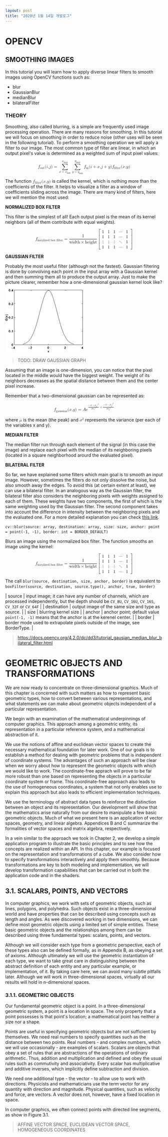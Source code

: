 ```yaml
---
layout: post
title: "2020년 1월 14일 개발로그"
---
```


<a name="opencv"></a>
# OPENCV

## SMOOTHING IMAGES

In this tutorial you will learn how to apply diverse linear filters to smooth images using OpenCV functions such as:

- blur
- GaussianBlur
- medianBlur
- bilateralFilter

### THEORY

Smoothing, also called blurring, is a simple are frequently used image processing operation.
There are many reasons for smoothing. In this tutorial we will focus on smoothing in order to reduce noise (other uses will be seen in the following tutorial). To perform a smoothing operation we will apply a filter to our image. The most common type of filter are linear, in which an output pixel's value is determined as a weighted sum of input pixel values:

<math xmlns="http://www.w3.org/1998/Math/MathML" display="block">
 <semantics>
  <mrow>
   <msub>
    <mi>f</mi>
    <mtext>out</mtext>
   </msub>
   <mrow>
    <mrow>
     <mo fence="true" stretchy="false">(</mo>
     <mrow>
      <mrow>
       <mi>i</mi>
       <mi>,</mi>
       <mi>j</mi>
      </mrow>
     </mrow>
     <mo fence="true" stretchy="false">)</mo>
    </mrow>
    <mo stretchy="false">=</mo>
    <mrow>
     <munderover>
      <mo stretchy="false">∑</mo>
      <mrow>
       <mi>x</mi>
       <mo stretchy="false">=</mo>
       <msub>
        <mi>x</mi>
        <mtext>min</mtext>
       </msub>
      </mrow>
      <msub>
       <mi>x</mi>
       <mtext>max</mtext>
      </msub>
     </munderover>
     <mrow>
      <munderover>
       <mo stretchy="false">∑</mo>
       <mrow>
        <mi>y</mi>
        <mo stretchy="false">=</mo>
        <msub>
         <mi>y</mi>
         <mtext>min</mtext>
        </msub>
       </mrow>
       <msub>
        <mi>y</mi>
        <mtext>max</mtext>
       </msub>
      </munderover>
      <mrow>
       <msub>
        <mi>f</mi>
        <mtext>in</mtext>
       </msub>
       <mrow>
        <mo fence="true" stretchy="false">(</mo>
        <mrow>
         <mrow>
          <mrow>
           <mi>i</mi>
           <mo stretchy="false">+</mo>
           <mi>x</mi>
          </mrow>
          <mi>,</mi>
          <mrow>
           <mi>j</mi>
           <mo stretchy="false">+</mo>
           <mi>y</mi>
          </mrow>
         </mrow>
        </mrow>
        <mo fence="true" stretchy="false">)</mo>
       </mrow>
       <msub>
        <mi>f</mi>
        <mtext>filter</mtext>
       </msub>
       <mrow>
        <mo fence="true" stretchy="false">(</mo>
        <mrow>
         <mrow>
          <mi>x</mi>
          <mi>,</mi>
          <mi>y</mi>
         </mrow>
        </mrow>
        <mo fence="true" stretchy="false">)</mo>
       </mrow>
      </mrow>
     </mrow>
    </mrow>
   </mrow>
  </mrow>
 </semantics>
</math>

The function <math><semantics><mrow><msub><mi>f</mi><mtext>filter</mtext></msub><mrow><mo fence="true" stretchy="false">(</mo><mrow><mrow><mi>x</mi><mi>,</mi><mi>y</mi></mrow></mrow><mo fence="true" stretchy="false">)</mo></mrow></mrow></semantics></math> is called the kernel, which is nothing more than the coefficients of the filter. It helps to visualize a filter as a window of coefficients sliding across the image. There are many kind of filters, here we will mention the most used:

__NORMALIZED BOX FILTER__

This filter is the simplest of all! Each output pixel is the mean of its kernel neighbors (all of them contribute with equal weights).

<math xmlns="http://www.w3.org/1998/Math/MathML" display="block">
 <semantics>
  <mrow>
   <mrow>
    <msub>
     <mi>f</mi>
     <mtext>noralized box filter</mtext>
    </msub>
    <mo stretchy="false">=</mo>
    <mfrac>
     <mn>1</mn>
     <mrow>
      <mi mathvariant="italic">width</mi>
      <mo stretchy="false">×</mo>
      <mi mathvariant="italic">height</mi>
     </mrow>
    </mfrac>
   </mrow>
   <mrow>
    <mo fence="true" stretchy="true">[</mo>
    <mrow>
     <mtable>
      <mtr>
       <mtd>
        <mn>1</mn>
       </mtd>
       <mtd>
        <mn>1</mn>
       </mtd>
       <mtd>
        <mn>1</mn>
       </mtd>
       <mtd>
        <mo stretchy="false">⋯</mo>
       </mtd>
       <mtd>
        <mn>1</mn>
       </mtd>
      </mtr>
      <mtr>
       <mtd>
        <mn>1</mn>
       </mtd>
       <mtd>
        <mn>1</mn>
       </mtd>
       <mtd>
        <mn>1</mn>
       </mtd>
       <mtd>
        <mo stretchy="false">⋯</mo>
       </mtd>
       <mtd>
        <mn>1</mn>
       </mtd>
      </mtr>
      <mtr>
       <mtd>
        <mo stretchy="false">⋮</mo>
       </mtd>
       <mtd>
        <mo stretchy="false">⋮</mo>
       </mtd>
       <mtd>
        <mo stretchy="false">⋮</mo>
       </mtd>
       <mtd>
        <mo stretchy="false">⋱</mo>
       </mtd>
       <mtd>
        <mn>1</mn>
       </mtd>
      </mtr>
      <mtr>
       <mtd>
        <mn>1</mn>
       </mtd>
       <mtd>
        <mn>1</mn>
       </mtd>
       <mtd>
        <mn>1</mn>
       </mtd>
       <mtd>
        <mo stretchy="false">⋯</mo>
       </mtd>
       <mtd>
        <mn>1</mn>
       </mtd>
      </mtr>
     </mtable>
    </mrow>
    <mo fence="true" stretchy="true">]</mo>
   </mrow>
  </mrow>
 </semantics>
</math>

__GAUSSIAN FILTER__

Probably the most useful filter (although not the fastest). Gaussian filtering is done by convolving each point in the input array with a Gaussian kernel and then summing them all to produce the output array. Just to make the picture clearer, remember how a one-dimensional gaussian kernel look like?

![image](/assets/images/Smoothing_Tutorial_theory_gaussian_0.jpg)

> TODO: DRAW GAUSSIAN GRAPH

Assuming that an image is one-dimension, you can notice that the pixel located in the middle would have the biggest weight. The weight of its neighbors decreases as the spatial distance between them and the center pixel increase.

Remember that a two-dimensional gaussian can be represented as:

<math xmlns="http://www.w3.org/1998/Math/MathML" display="block">
 <semantics>
  <mrow>
   <msub>
    <mi>f</mi>
    <mtext>gaussian</mtext>
   </msub>
   <mrow>
    <mrow>
     <mo fence="true" stretchy="false">(</mo>
     <mrow>
      <mrow>
       <mi>x</mi>
       <mi>,</mi>
       <mi>y</mi>
      </mrow>
     </mrow>
     <mo fence="true" stretchy="false">)</mo>
    </mrow>
    <mo stretchy="false">=</mo>
    <mi>A</mi>
   </mrow>
   <msup>
    <mi>e</mi>
    <mrow>
     <mfrac>
      <mrow>
       <mo stretchy="false">−</mo>
       <msup>
        <mrow>
         <mo fence="true" stretchy="false">(</mo>
         <mrow>
          <mrow>
           <mi>x</mi>
           <mo stretchy="false">−</mo>
           <msub>
            <mi>μ</mi>
            <mi>x</mi>
           </msub>
          </mrow>
         </mrow>
         <mo fence="true" stretchy="false">)</mo>
        </mrow>
        <mn>2</mn>
       </msup>
      </mrow>
      <mrow>
       <mn>2</mn>
       <msup>
        <msub>
         <mi>σ</mi>
         <mi>x</mi>
        </msub>
        <mn>2</mn>
       </msup>
      </mrow>
     </mfrac>
     <mo stretchy="false">+</mo>
     <mfrac>
      <mrow>
       <mo stretchy="false">−</mo>
       <msup>
        <mrow>
         <mo fence="true" stretchy="false">(</mo>
         <mrow>
          <mrow>
           <mi>x</mi>
           <mo stretchy="false">−</mo>
           <msub>
            <mi>μ</mi>
            <mi>y</mi>
           </msub>
          </mrow>
         </mrow>
         <mo fence="true" stretchy="false">)</mo>
        </mrow>
        <mn>2</mn>
       </msup>
      </mrow>
      <mrow>
       <mn>2</mn>
       <msup>
        <msub>
         <mi>σ</mi>
         <mi>y</mi>
        </msub>
        <mn>2</mn>
       </msup>
      </mrow>
     </mfrac>
    </mrow>
   </msup>
  </mrow>
 </semantics>
</math>

where <math><semantics><mi>μ</mi></semantics></math> is the mean (the peak) and <math><semantics><msup><mi>σ</mi><mn>2</mn></msup></semantics></math> represents the variance (per each of the variables x and y).

__MEDIAN FILTER__

The median filter run through each element of the signal (in this case the image) and replace each pixel with the median of its neighboring pixels (located in a square neighborhood arourd the evaluated pixel).

__BILATERAL FILTER__

So far, we have explained some filters which main goal is to smooth an input image. However, sometimes the filters do not only dissolve the noise, but also smooth away the edges. To avoid this (at certain extent at least), we can use a bilateral filter. In an analogous way as the Gaussian filter, the bilateral filter also considers the neighboring pixels with weights assigned to each of them. These weights have two components, the first of which is the same weighting used by the Gaussian filter. The second component takes into account the difference in intensity between the neighboring pixels and the evaluated one. For a more detailed explanation you can check [this link](http://homepages.inf.ed.ac.uk/rbf/CVonline/LOCAL_COPIES/MANDUCHI1/Bilateral_Filtering.html).

```
cv::blur(source: array, destination: array, size: size, anchor: point = point(-1, -1), border: int = BORDER_DEFAULT)
```

Blurs an image using the normalized box filter. The function smooths an image using the kernel:

<math xmlns="http://www.w3.org/1998/Math/MathML" display="block">
 <semantics>
  <mrow>
   <mrow>
    <msub>
     <mi>f</mi>
     <mtext>noralized box filter</mtext>
    </msub>
    <mo stretchy="false">=</mo>
    <mfrac>
     <mn>1</mn>
     <mrow>
      <mi mathvariant="italic">width</mi>
      <mo stretchy="false">×</mo>
      <mi mathvariant="italic">height</mi>
     </mrow>
    </mfrac>
   </mrow>
   <mrow>
    <mo fence="true" stretchy="true">[</mo>
    <mrow>
     <mtable>
      <mtr>
       <mtd>
        <mn>1</mn>
       </mtd>
       <mtd>
        <mn>1</mn>
       </mtd>
       <mtd>
        <mn>1</mn>
       </mtd>
       <mtd>
        <mo stretchy="false">⋯</mo>
       </mtd>
       <mtd>
        <mn>1</mn>
       </mtd>
      </mtr>
      <mtr>
       <mtd>
        <mn>1</mn>
       </mtd>
       <mtd>
        <mn>1</mn>
       </mtd>
       <mtd>
        <mn>1</mn>
       </mtd>
       <mtd>
        <mo stretchy="false">⋯</mo>
       </mtd>
       <mtd>
        <mn>1</mn>
       </mtd>
      </mtr>
      <mtr>
       <mtd>
        <mo stretchy="false">⋮</mo>
       </mtd>
       <mtd>
        <mo stretchy="false">⋮</mo>
       </mtd>
       <mtd>
        <mo stretchy="false">⋮</mo>
       </mtd>
       <mtd>
        <mo stretchy="false">⋱</mo>
       </mtd>
       <mtd>
        <mn>1</mn>
       </mtd>
      </mtr>
      <mtr>
       <mtd>
        <mn>1</mn>
       </mtd>
       <mtd>
        <mn>1</mn>
       </mtd>
       <mtd>
        <mn>1</mn>
       </mtd>
       <mtd>
        <mo stretchy="false">⋯</mo>
       </mtd>
       <mtd>
        <mn>1</mn>
       </mtd>
      </mtr>
     </mtable>
    </mrow>
    <mo fence="true" stretchy="true">]</mo>
   </mrow>
  </mrow>
 </semantics>
</math>

The call `blur(source, destination, size, anchor, border)` is equivalent to `boxFilter(source, destination, source.type(), anchor, true, border)`

| source | input image; it can have any number of channels, which are processed independently, but the depth should be `CV_8U`, `CV_16U`, `CV_16S`, `CV_32F` or `CV_64F` |
| destination | output image of the same size and type as source. |
| size | blurring kernel size |
| anchor | anchor point; default value `point(-1, -1)` means that the anchor is at the kerenel center. |
| border | border mode used to extrapolate pixels outside of the image, see BorderType. |

> https://docs.opencv.org/4.2.0/dc/dd3/tutorial_gausian_median_blur_bilateral_filter.html


# GEOMETRIC OBJECTS AND TRANSFORMATIONS

We are now ready to concentrate on three-dimensional graphics. Much of this chapter is concerned with such matters as how to represent basic geometric types, how to convert between various representations, and what statements we can make about geometric objects independent of a particular representation.

We begin with an examination of the mathematical underpinnings of computer graphics. This approach among a geometric entity, its representation in a particular reference system, and a mathematical abstraction of it.

We use the notions of affine and euclidean vector spaces to create the necessary mathematical foundation for later work. One of our goals is to establish a method for dealing with geometric problems that is independent of coordinate systems. The advantages of such an approach will be clear when we worry about how to represent the geometric objects with which we would like to work. The coordinate-free apprach will prove to be far more robust than one based on representing the objects in a particular coordinate system or frame. This coordinate-free approach also leads to the use of homogeneous coordinates, a system that not only enables use to explain this approach but also leads to efficient implementation techniques.

We use the terminology of abstract data types to reinforce the distinction between an object and its representation. Our development will show that the mathematics arise naturally from our desire to manipulate a few basic geometric objects. Much of what we present here is an application of vector spaces, geometry, and linear algebra. Appendices B and C summarize the formalities of vector spaces and matrix algebra, respectively.

In a vein similar to the approach we took in Chapter 2, we develop a simple application program to illustrate the basic principles and to see how the concepts are realized within an API. In this chapter, our example is focused on the representation and transformations of a cube. We also consider how to specify transformations interactively and apply them smoothly. Because transformations are key to both modeling and implementation, we will develop transformation capabilities that can be carried out in both the application code and in the shaders.


## 3.1. SCALARS, POINTS, AND VECTORS

In computer graphics, we work with sets of geometric objects, such as lines, polygons, and polyhedra. Such objects exist in a three-dimensional world and have properties that can be described using concepts such as length and angles. As wee discovered working in two dimensions, we can define most geometric objects using a limited set of simple entities. These basic geometric objects and the relationships among them can be described using three fundamental types: scalars, points, and vectors.

Although we will consider each type from a geometric perspective, each of these types also can be defined formally, as in Appendix B, as obeying a set of axioms. Although ultimately we will use the geometric instantiation of each type, we want to take great care in distinguishing between the abstract definition of each entity and any particular example, or implementation, of it. By taking care here, we can avoid many subtle pitfalls later. Although we will work in three-dimensional spaces, virtually all our results will hold in n-dimensional spaces.

### 3.1.1. GEOMETRIC OBJECTS

Our fundamental geometric object is a point. In a three-dimensional geometric system, a point is a location in space. The only property that a point possesses is that point's location; a mathematical point has neither a size nor a shape.

Points are useful in specifying geometric objects but are not sufficient by themselves. We need real numbers to specify quantities such as the distance between two points. Real numbers - and complex numbers, which we will use occasionally - are examples of scalars. Scalars are objects that obey a set of rules that are abstractions of the operations of ordinary arithmetic. Thus, addition and multiplication and defined and obey the usual rules such as commutivity and associativity. Every scalar has multiplicative and additive inverses, which implicitly define subtraction and division.

We need one additional type - the vector - to allow use to work with directions. Physicists and mathematicians use the term vector for any quantity with direction and magnitude. Physical quantities, such as velocity and force, are vectors. A vector does not, however, have a fixed location in space.

In computer graphics, we often connect points with directed line segments, as show in Figure 3.1.





> AFFINE VECTOR SPACE, EUCLIDEAN VECTOR SPACE, HOMOGENEOUS COORDINATES
